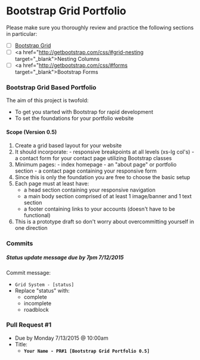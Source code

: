 # Bootstrap Grid Portfolio

Please make sure you thoroughly review and practice the following sections in particular:

- [ ] <a href="http://getbootstrap.com/css/#grid" target="_blank">Bootstrap Grid</a>
- [ ] <a href="http://getbootstrap.com/css/#grid-nesting target="_blank">Nesting Columns</a>
- [ ] <a href="http://getbootstrap.com/css/#forms target="_blank">Bootstrap Forms</a>

### Bootstrap Grid Based Portfolio

The aim of this project is twofold:

- To get you started with Bootstrap for rapid development
- To set the foundations for your portfolio website

#### Scope (Version 0.5)

1. Create a grid based layout for your website
  1. It should incorporate:
    - responsive breakpoints at all levels (xs-lg col's)
    - a contact form for your contact page utilizing Bootstrap classes
  2. Minimum pages:
    - index homepage
    - an "about page" or portfolio section
    - a contact page containing your responsive form
2. Since this is only the foundation you are free to choose the basic setup
3. Each page must at least have:
    - a head section containing your responsive navigation
    - a main body section comprised of at least 1 image/banner and 1 text section
    - a footer containing links to your accounts (doesn't have to be functional)
4. This is a prototype draft so don't worry about overcommitting yourself in one direction

### Commits

##### Status update message due by 7pm 7/12/2015

Commit message:

- `Grid System - [status]`
- Replace "status" with:
    - complete
    - incomplete
    - roadblock
### Pull Request #1
- Due by Monday 7/13/2015 @ 10:00am
- Title:
  - __`Your Name - PR#1 [Bootstrap Grid Portfolio 0.5]`__
